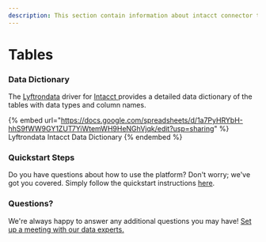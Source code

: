 ```yaml
---
description: This section contain information about intacct connector tables information
---
```


# Tables

### Data Dictionary

The [Lyftrondata](https://www.lyftrondata.com/) driver for [Intacct](https://www.lyftrondata.com/integration/intacct/)[ ](https://www.lyftrondata.com/integration/intacct/)provides a detailed data dictionary of the tables with data types and column names.

{% embed url="https://docs.google.com/spreadsheets/d/1a7PyHRYbH-hhS9fWW9GY1ZUT7YiWtemWH9HeNGhVjqk/edit?usp=sharing" %}
Lyftrondata Intacct Data Dictionary
{% endembed %}

### Quickstart Steps

Do you have questions about how to use the platform? Don't worry; we've got you covered. Simply follow the quickstart instructions [here](../../../../quickstart-steps.md).

### Questions? <a href="#questions" id="questions"></a>

We're always happy to answer any additional questions you may have! [Set up a meeting with our data experts.](https://www.lyftrondata.com/book-a-meeting/)

